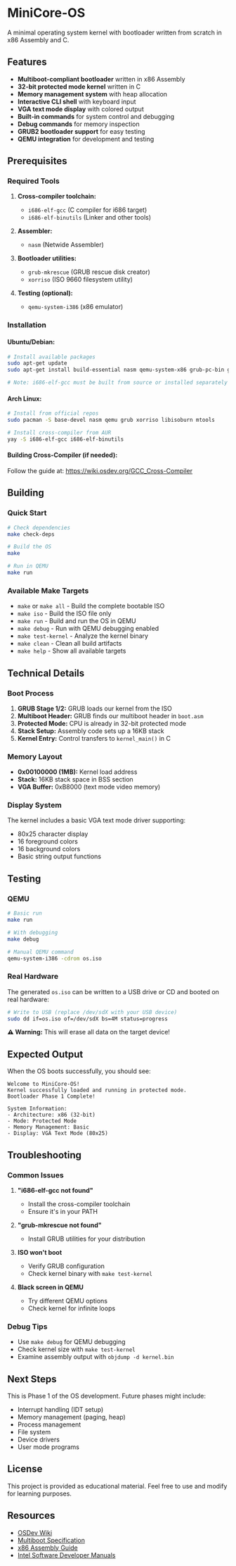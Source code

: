 # MiniCore-OS

A minimal operating system kernel with bootloader written from scratch in x86 Assembly and C.

## Features

- **Multiboot-compliant bootloader** written in x86 Assembly
- **32-bit protected mode kernel** written in C
- **Memory management system** with heap allocation
- **Interactive CLI shell** with keyboard input
- **VGA text mode display** with colored output
- **Built-in commands** for system control and debugging
- **Debug commands** for memory inspection
- **GRUB2 bootloader support** for easy testing
- **QEMU integration** for development and testing

## Prerequisites

### Required Tools

1. **Cross-compiler toolchain:**
   - `i686-elf-gcc` (C compiler for i686 target)
   - `i686-elf-binutils` (Linker and other tools)

2. **Assembler:**
   - `nasm` (Netwide Assembler)

3. **Bootloader utilities:**
   - `grub-mkrescue` (GRUB rescue disk creator)
   - `xorriso` (ISO 9660 filesystem utility)

4. **Testing (optional):**
   - `qemu-system-i386` (x86 emulator)

### Installation

#### Ubuntu/Debian:
```bash
# Install available packages
sudo apt-get update
sudo apt-get install build-essential nasm qemu-system-x86 grub-pc-bin grub-common xorriso mtools

# Note: i686-elf-gcc must be built from source or installed separately
```

#### Arch Linux:
```bash
# Install from official repos
sudo pacman -S base-devel nasm qemu grub xorriso libisoburn mtools

# Install cross-compiler from AUR
yay -S i686-elf-gcc i686-elf-binutils
```

#### Building Cross-Compiler (if needed):
Follow the guide at: https://wiki.osdev.org/GCC_Cross-Compiler

## Building

### Quick Start

```bash
# Check dependencies
make check-deps

# Build the OS
make

# Run in QEMU
make run
```

### Available Make Targets

- `make` or `make all` - Build the complete bootable ISO
- `make iso` - Build the ISO file only
- `make run` - Build and run the OS in QEMU
- `make debug` - Run with QEMU debugging enabled
- `make test-kernel` - Analyze the kernel binary
- `make clean` - Clean all build artifacts
- `make help` - Show all available targets

## Technical Details

### Boot Process

1. **GRUB Stage 1/2:** GRUB loads our kernel from the ISO
2. **Multiboot Header:** GRUB finds our multiboot header in `boot.asm`
3. **Protected Mode:** CPU is already in 32-bit protected mode
4. **Stack Setup:** Assembly code sets up a 16KB stack
5. **Kernel Entry:** Control transfers to `kernel_main()` in C

### Memory Layout

- **0x00100000 (1MB):** Kernel load address
- **Stack:** 16KB stack space in BSS section
- **VGA Buffer:** 0xB8000 (text mode video memory)

### Display System

The kernel includes a basic VGA text mode driver supporting:
- 80x25 character display
- 16 foreground colors
- 16 background colors
- Basic string output functions

## Testing

### QEMU
```bash
# Basic run
make run

# With debugging
make debug

# Manual QEMU command
qemu-system-i386 -cdrom os.iso
```

### Real Hardware

The generated `os.iso` can be written to a USB drive or CD and booted on real hardware:

```bash
# Write to USB (replace /dev/sdX with your USB device)
sudo dd if=os.iso of=/dev/sdX bs=4M status=progress
```

**⚠️ Warning:** This will erase all data on the target device!

## Expected Output

When the OS boots successfully, you should see:

```
Welcome to MiniCore-OS!
Kernel successfully loaded and running in protected mode.
Bootloader Phase 1 Complete!

System Information:
- Architecture: x86 (32-bit)
- Mode: Protected Mode
- Memory Management: Basic
- Display: VGA Text Mode (80x25)
```

## Troubleshooting

### Common Issues

1. **"i686-elf-gcc not found"**
   - Install the cross-compiler toolchain
   - Ensure it's in your PATH

2. **"grub-mkrescue not found"**
   - Install GRUB utilities for your distribution

3. **ISO won't boot**
   - Verify GRUB configuration
   - Check kernel binary with `make test-kernel`

4. **Black screen in QEMU**
   - Try different QEMU options
   - Check kernel for infinite loops

### Debug Tips

- Use `make debug` for QEMU debugging
- Check kernel size with `make test-kernel`
- Examine assembly output with `objdump -d kernel.bin`

## Next Steps

This is Phase 1 of the OS development. Future phases might include:

- Interrupt handling (IDT setup)
- Memory management (paging, heap)
- Process management
- File system
- Device drivers
- User mode programs

## License

This project is provided as educational material. Feel free to use and modify for learning purposes.

## Resources

- [OSDev Wiki](https://wiki.osdev.org/)
- [Multiboot Specification](https://www.gnu.org/software/grub/manual/multiboot/multiboot.html)
- [x86 Assembly Guide](https://en.wikibooks.org/wiki/X86_Assembly)
- [Intel Software Developer Manuals](https://software.intel.com/content/www/us/en/develop/articles/intel-sdm.html)
